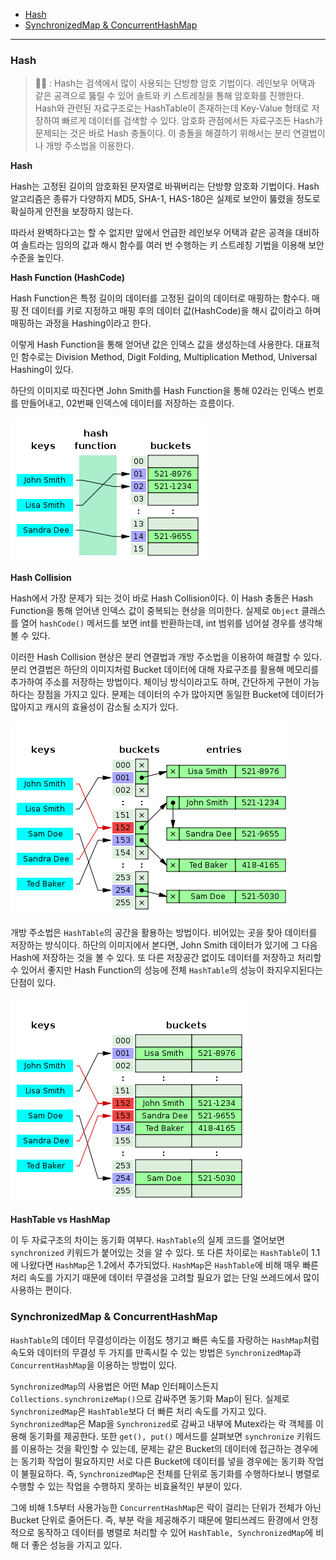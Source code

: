 - [Hash](#hash)
- [SynchronizedMap \& ConcurrentHashMap](#synchronizedmap--concurrenthashmap)

---

### Hash

> 💁🏻 : Hash는 검색에서 많이 사용되는 단방향 암호 기법이다. 레인보우 어택과 같은 공격으로 뚫릴 수 있어 솔트와 키 스트레칭을 통해 암호화를 진행한다. Hash와 관련된 자료구조로는 HashTable이 존재하는데 Key-Value 형태로 저장하여 빠르게 데이터를 검색할 수 있다. 암호화 관점에서든 자료구조든 Hash가 문제되는 것은 바로 Hash 충돌이다. 이 충돌을 해결하기 위해서는 분리 연결법이나 개방 주소법을 이용한다.

**Hash**

Hash는 고정된 길이의 암호화된 문자열로 바꿔버리는 단방향 암호화 기법이다. Hash 알고리즘은 종류가 다양하지 MD5, SHA-1, HAS-180은 실제로 보안이 뚫렸을 정도로 확실하게 안전을 보장하지 않는다.

따라서 완벽하다고는 할 수 없지만 앞에서 언급한 레인보우 어택과 같은 공격을 대비하여 솔트라는 임의의 값과 해시 함수를 여러 번 수행하는 키 스트레칭 기법을 이용해 보안 수준을 높인다.

**Hash Function (HashCode)**

Hash Function은 특정 길이의 데이터를 고정된 길이의 데이터로 매핑하는 함수다. 매핑 전 데이터를 키로 지정하고 매핑 후의 데이터 값(HashCode)을 해시 값이라고 하며 매핑하는 과정을 Hashing이라고 한다.

이렇게 Hash Function을 통해 얻어낸 값은 인덱스 값을 생성하는데 사용한다. 대표적인 함수로는 Division Method, Digit Folding, Multiplication Method, Universal Hashing이 있다.

하단의 이미지로 따진다면 John Smith를 Hash Function을 통해 02라는 인덱스 번호를 만들어내고, 02번째 인덱스에 데이터를 저장하는 흐름이다.

![](/docs/images/hash.png)

**Hash Collision**

Hash에서 가장 문제가 되는 것이 바로 Hash Collision이다. 이 Hash 충돌은 Hash Function을 통해 얻어낸 인덱스 값이 중복되는 현상을 의미한다. 실제로 `Object` 클래스를 열어 `hashCode()` 메서드를 보면 int를 반환하는데, int 범위를 넘어설 경우를 생각해볼 수 있다.

이러한 Hash Collision 현상은 분리 연결법과 개방 주소법을 이용하여 해결할 수 있다. 분리 연결법은 하단의 이미지처럼 Bucket 데이터에 대해 자료구조를 활용해 메모리를 추가하여 주소를 저장하는 방법이다. 체이닝 방식이라고도 하며, 간단하게 구현이 가능하다는 장점을 가지고 있다. 문제는 데이터의 수가 많아지면 동일한 Bucket에 데이터가 많아지고 캐시의 효율성이 감소될 소지가 있다.

![](/docs/images/hash-collision-solution1.png)

개방 주소법은 `HashTable`의 공간을 활용하는 방법이다. 비어있는 곳을 찾아 데이터를 저장하는 방식이다. 하단의 이미지에서 본다면, John Smith 데이터가 있기에 그 다음 Hash에 저장하는 것을 볼 수 있다. 또 다른 저장공간 없이도 데이터를 저장하고 처리할 수 있어서 좋지만 Hash Function의 성능에 전체 `HashTable`의 성능이 좌지우지된다는 단점이 있다.

![](/docs/images/hash-collision-solution2.png)

**HashTable vs HashMap**

이 두 자료구조의 차이는 동기화 여부다. `HashTable`의 실제 코드를 열어보면 `synchronized` 키워드가 붙어있는 것을 알 수 있다. 또 다른 차이로는 `HashTable`이 1.1에 나왔다면 `HashMap`은 1.2에서 추가되었다. `HashMap`은 `HashTable`에 비해 매우 빠른 처리 속도를 가지기 때문에 데이터 무결성을 고려할 필요가 없는 단일 쓰레드에서 많이 사용하는 편이다.

### SynchronizedMap & ConcurrentHashMap

`HashTable`의 데이터 무결성이라는 이점도 챙기고 빠른 속도를 자랑하는 `HashMap`처럼 속도와 데이터의 무결성 두 가지를 만족시킬 수 있는 방법은 `SynchronizedMap`과 `ConcurrentHashMap`을 이용하는 방법이 있다.

`SynchronizedMap`의 사용법은 어떤 Map 인터페이스든지 `Collections.synchronizeMap()`으로 감싸주면 동기화 Map이 된다. 실제로 `SynchronizedMap`은 `HashTable`보다 더 빠른 처리 속도를 가지고 있다. `SynchronizedMap`은 Map을 `Synchronized`로 감싸고 내부에 Mutex라는 락 객체를 이용해 동기화를 제공한다. 또한 `get(), put()` 메서드를 살펴보면 `synchronize` 키워드를 이용하는 것을 확인할 수 있는데, 문제는 같은 Bucket의 데이터에 접근하는 경우에는 동기화 작업이 필요하지만 서로 다른 Bucket에 데이터를 넣을 경우에는 동기화 작업이 불필요하다. 즉, `SynchronizedMap`은 전체를 단위로 동기화를 수행하다보니 병렬로 수행할 수 있는 작업을 수행하지 못하는 비효율적인 부분이 있다.

그에 비해 1.5부터 사용가능한 `ConcurrentHashMap`은 락이 걸리는 단위가 전체가 아닌 Bucket 단위로 줄어든다. 즉, 부분 락을 제공해주기 때문에 멀티쓰레드 환경에서 안정적으로 동작하고 데이터를 병렬로 처리할 수 있어 `HashTable, SynchronizedMap`에 비해 더 좋은 성능을 가지고 있다.
